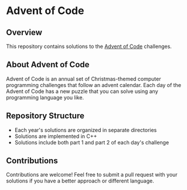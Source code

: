 # Advent of Code

## Overview
This repository contains solutions to the [Advent of Code](https://adventofcode.com/) challenges.

## About Advent of Code
Advent of Code is an annual set of Christmas-themed computer programming challenges that follow an advent calendar.
Each day of the Advent of Code has a new puzzle that you can solve using any programming language you like.

## Repository Structure
- Each year's solutions are organized in separate directories
- Solutions are implemented in C++
- Solutions include both part 1 and part 2 of each day's challenge

## Contributions
Contributions are welcome! Feel free to submit a pull request with your solutions if you have a better approach or different language.


